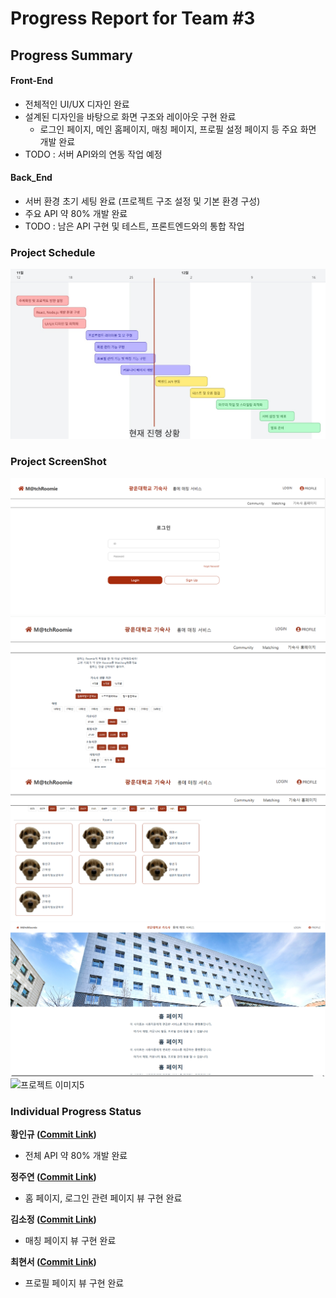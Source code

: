 ﻿# Progress Report for Team #3

## Progress Summary

#### Front-End

- 전체적인 UI/UX 디자인 완료
- 설계된 디자인을 바탕으로 화면 구조와 레이아웃 구현 완료
  - 로그인 페이지, 메인 홈페이지, 매칭 페이지, 프로필 설정 페이지 등 주요 화면 개발 완료
- TODO : 서버 API와의 연동 작업 예정

#### Back_End

- 서버 환경 초기 세팅 완료 (프로젝트 구조 설정 및 기본 환경 구성)
- 주요 API 약 80% 개발 완료
- TODO : 남은 API 구현 및 테스트, 프론트엔드와의 통합 작업

### Project Schedule

![프로젝트 일정](./images/KakaoTalk_20241129_143351288.jpg)

### Project ScreenShot

![프로젝트 이미지1](./images/KakaoTalk_20241129_120923362_01.png)
![프로젝트 이미지2](./images/Match_page_1.png)
![프로젝트 이미지3](./images/Match_page_2.png)
![프로젝트 이미지4](./images/KakaoTalk_20241129_120923362.png)
![프로젝트 이미지5](https://github.com/user-attachments/assets/5249ae65-2902-4a7e-a68e-c8fe052daea5)

### Individual Progress Status  
**황인규 ([Commit Link]())**
- 전체 API 약 80% 개발 완료

**정주연 ([Commit Link]())**
- 홈 페이지, 로그인 관련 페이지 뷰 구현 완료

**김소정 ([Commit Link](https://github.com/openSource-3Team/Frontend/pull/13/commits/2a0783542b4965d55ced0f2d36dc1345a064a87b))**
- 매칭 페이지 뷰 구현 완료

**최현서 ([Commit Link](https://github.com/openSource-3Team/Frontend/pull/9/commits/2c2cfd794a66b088666ba6fd6a299f85fd288a89))**
- 프로필 페이지 뷰 구현 완료
